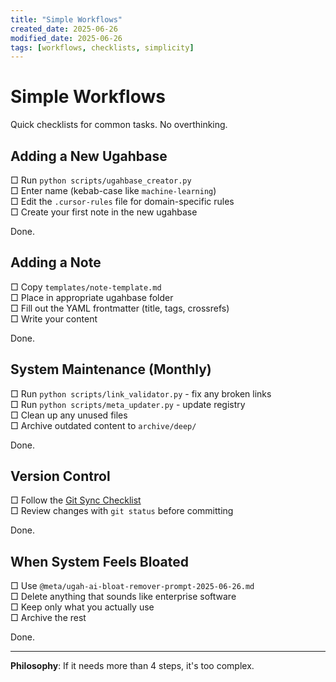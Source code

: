 ```yaml
---
title: "Simple Workflows"
created_date: 2025-06-26
modified_date: 2025-06-26
tags: [workflows, checklists, simplicity]
---
```


# Simple Workflows

Quick checklists for common tasks. No overthinking.

## Adding a New Ugahbase

□ Run `python scripts/ugahbase_creator.py`  
□ Enter name (kebab-case like `machine-learning`)  
□ Edit the `.cursor-rules` file for domain-specific rules  
□ Create your first note in the new ugahbase  

Done.

## Adding a Note

□ Copy `templates/note-template.md`  
□ Place in appropriate ugahbase folder  
□ Fill out the YAML frontmatter (title, tags, crossrefs)  
□ Write your content  

Done.

## System Maintenance (Monthly)

□ Run `python scripts/link_validator.py` - fix any broken links  
□ Run `python scripts/meta_updater.py` - update registry  
□ Clean up any unused files  
□ Archive outdated content to `archive/deep/`  

Done.

## Version Control

□ Follow the [Git Sync Checklist](git-sync-checklist.md)  
□ Review changes with `git status` before committing  

Done.

## When System Feels Bloated

□ Use `@meta/ugah-ai-bloat-remover-prompt-2025-06-26.md`  
□ Delete anything that sounds like enterprise software  
□ Keep only what you actually use  
□ Archive the rest  

Done.

---

**Philosophy**: If it needs more than 4 steps, it's too complex. 